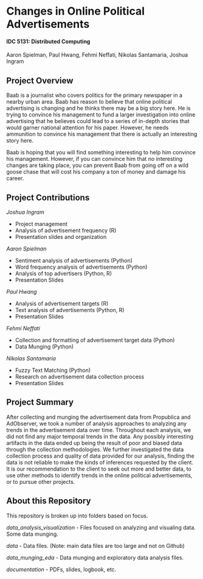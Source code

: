 # Changes in Online Political Advertisements
#### IDC 5131: Distributed Computing

Aaron Spielman, Paul Hwang, Fehmi Neffati, Nikolas Santamaria, Joshua Ingram

## Project Overview

Baab is a journalist who covers politics for the primary newspaper in a nearby urban area. Baab has reason to believe that online political advertising is changing and he thinks there may be a big story here. He is trying to convince his management to fund a larger investigation into online advertising that he believes could lead to a series of in-depth stories that would garner national attention for his paper. However, he needs ammunition to convince his management that there is actually an interesting story here.

Baab is hoping that you will find something interesting to help him convince his management. However, if you can convince him that no interesting changes are taking place, you can prevent Baab from going off on a wild goose chase that will cost his company a ton of money and damage his career.

## Project Contributions

*Joshua Ingram*
- Project management
- Analysis of advertisement frequency (R)
- Presentation slides and organization

*Aaron Spielman*
- Sentiment analysis of advertisements (Python)
- Word frequency analysis of advertisements (Python)
- Analysis of top advertisers (Python, R)
- Presentation Slides

*Paul Hwang*
- Analysis of advertisement targets (R)
- Text analysis of advertisements (Python, R)
- Presentation Slides

*Fehmi Neffati*
- Collection and formatting of advertisement target data (Python)
- Data Munging (Python)

*Nikolas Santamaria*
- Fuzzy Text Matching (Python)
- Research on advertisement data collection process
- Presentation Slides

## Project Summary

After collecting and munging the advertisement data from Propublica and AdObserver, we took a number of analysis approaches to analyzing any trends in the advertisement data over time. Throughout each analysis, we did not find any major temporal trends in the data. Any possibly interesting artifacts in the data ended up being the result of poor and biased data through the collection methodologies. We further investigated the data collection process and quality of data provided for our analysis, finding the data is not reliable to make the kinds of inferences requested by the client. It is our recommendation to the client to seek out more and better data, to use other methods to identify trends in the online political advertisements, or to pursue other projects.

## About this Repository

This repository is broken up into folders based on focus.

*data_analysis_visualization* - Files focused on analyzing and visualing data. Some data munging.

*data* - Data files. (Note: main data files are too large and not on Github)

*data_munging_eda* - Data munging and exploratory data analysis files.

*documentation* - PDFs, slides, logbook, etc.
